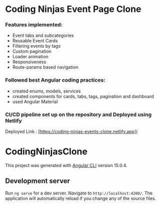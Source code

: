 # Coding Ninjas Event Page Clone

### Features implemented:

- Event tabs and subcategories
- Reusable Event Cards
- Filtering events by tags
- Custom pagination
- Loader animation
- Responsiveness
- Route-params based navigation

### Followed best Angular coding practices:

- created enums, models, services
- created components for cards, tabs, tags, pagination and dashboard
- used Angular Material

### CI/CD pipeline set up on the repository and Deployed using Netlify

Deployed Link : [https://coding-ninjas-events-clone.netlify.app](

# CodingNinjasClone

This project was generated with [Angular CLI](https://github.com/angular/angular-cli) version 15.0.4.

## Development server

Run `ng serve` for a dev server. Navigate to `http://localhost:4200/`. The application will automatically reload if you change any of the source files.
